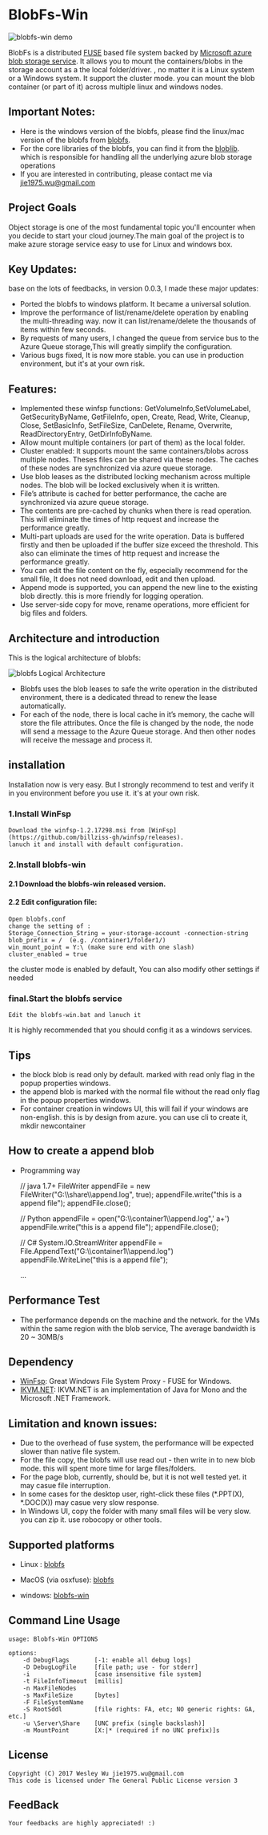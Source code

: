 BlobFs-Win
=====
![blobfs-win demo](doc/blobfs-win.gif)

BlobFs is a distributed [FUSE](http://fuse.sourceforge.net) based file system backed by [Microsoft azure blob storage service](https://azure.microsoft.com/en-us/services/storage/blobs/). It allows you to mount the containers/blobs in the storage account as a the local folder/driver. , no matter it is a Linux system or a Windows system. It support the cluster mode. you can mount the blob container (or part of it) across multiple linux and windows nodes.

## Important Notes:
* Here is the windows version of the blobfs, please find the linux/mac version of the blobfs from [blobfs](https://github.com/wesley1975/blobfs).
* For the core libraries of the blobfs, you can find it from the [bloblib](https://github.com/wesley1975/bloblib). which is responsible for handling all the underlying azure blob storage operations
* If you are interested in contributing, please contact me via jie1975.wu@gmail.com

## Project Goals
Object storage is one of the most fundamental topic you'll encounter when you decide to start your cloud journey.The main goal of the project is to make azure storage service easy to use for Linux and windows box.

## Key Updates:
base on the lots of feedbacks, in version 0.0.3, I made these major updates:
* Ported the blobfs to windows platform. It became a universal solution. 
* Improve the performance of list/rename/delete operation by enabling the multi-threading way. now it can list/rename/delete the thousands of items within few seconds.
* By requests of many users, I changed the queue from service bus to the Azure Queue storage,This will greatly simplify the configuration.
* Various bugs fixed, It is now more stable. you can use in production environment, but it's at your own risk.

## Features:
* Implemented these winfsp functions: GetVolumeInfo,SetVolumeLabel, GetSecurityByName, GetFileInfo, open, Create, Read, Write, Cleanup, Close, SetBasicInfo, SetFileSize, CanDelete, Rename, Overwrite, ReadDirectoryEntry, GetDirInfoByName.
* Allow mount multiple containers (or part of them) as the local folder.
* Cluster enabled: It supports mount the same containers/blobs across multiple nodes. Theses files can be shared via these nodes. The caches of these nodes are synchronized via azure queue storage.
* Use blob leases as the distributed locking mechanism across multiple nodes. The blob will be locked exclusively when it is written. 
* File’s attribute is cached for better performance, the cache are synchronized via azure queue storage.
* The contents are pre-cached by chunks when there is read operation. This will eliminate the times of http request and increase the performance greatly. 
* Multi-part uploads are used for the write operation. Data is buffered firstly and then be uploaded if the buffer size exceed the threshold. This also can eliminate the times of http request and increase the performance greatly. 
* You can edit the file content on the fly, especially recommend for the small file, It does not need download, edit and then upload.
* Append mode is supported, you can append the new line to the existing blob directly. this is more friendly for logging operation.
* Use server-side copy for move, rename operations, more efficient for big files and folders.

## Architecture and introduction

This is the logical architecture of blobfs:

![blobfs Logical Architecture](doc/blobfs-arch.jpg)
* Blobfs uses the blob leases to safe the write operation in the distributed environment, there is a dedicated thread to renew the lease automatically.
* For each of the node, there is local cache in it’s memory, the cache will store the file attributes. Once the file is changed by the node, the node will send a message to the Azure Queue storage. And then other nodes will receive the message and process it.

## installation
Installation now is very easy. But I strongly recommend to test and verify it in you environment before you use it. it's at your own risk.
### 1.Install WinFsp
    Download the winfsp-1.2.17298.msi from [WinFsp](https://github.com/billziss-gh/winfsp/releases).
	lanuch it and install with default configuration.
### 2.Install blobfs-win
#### 2.1 Download the blobfs-win released version.
#### 2.2 Edit configuration file: 
	Open blobfs.conf
	change the setting of :
    Storage_Connection_String = your-storage-account -connection-string
    blob_prefix = /  (e.g. /container1/folder1/)
    win_mount_point = Y:\ (make sure end with one slash)
    cluster_enabled = true
the cluster mode is enabled by default, You can also modify other settings if needed

### final.Start the blobfs service
    Edit the blobfs-win.bat and lanuch it
	
It is highly recommended that you should config it as a windows services.

## Tips
* the block blob is read only by default. marked with read only flag in the popup properties windows.
* the append blob is marked with the normal file without the read only flag in the popup properties windows.
* For container creation in windows UI, this will fail if your windows are non-english. this is by design from azure. you can use cli to create it, mkdir newcontainer

## How to create a append blob

* Programming way

	// java 1.7+
	FileWriter appendFile = new FileWriter("G:\\\\share\\\\append.log", true);
	appendFile.write("this is a append file");
	appendFile.close();
	
	// Python
	appendFile = open("G:\\\\container1\\\\append.log",' a+') 
	appendFile.write("this is a append file");
	appendFile.close();
	
	// C#
	System.IO.StreamWriter appendFile = File.AppendText("G:\\\\container1\\\\append.log")
	appendFile.WriteLine("this is a append file");
	
	...

## Performance Test
* The performance depends on the machine and the network. for the VMs within the same region with the blob service, The average bandwidth is 20 ~ 30MB/s

## Dependency
* [WinFsp](https://github.com/billziss-gh/winfsp): Great Windows File System Proxy - FUSE for Windows.
* [IKVM.NET](https://www.ikvm.net/): IKVM.NET is an implementation of Java for Mono and the Microsoft .NET Framework.

## Limitation and known issues:
* Due to the overhead of fuse system, the performance will be expected slower than native file system. 
* For the file copy, the blobfs will use read out - then write in to new blob mode. this will spent more time for large files/folders.
* For the page blob, currently, should be, but it is not well tested yet. it may casue file interruption. 
* In some cases for the desktop user, right-click these files (*.PPT(X), *.DOC(X)) may casue very slow response.
* In Windows UI, copy the folder with many small files will be very slow. you can zip it. use robocopy or other tools.

## Supported platforms
* Linux : [blobfs](https://github.com/wesley1975/blobfs)

* MacOS (via osxfuse): [blobfs](https://github.com/wesley1975/blobfs)

* windows: [blobfs-win](https://github.com/wesley1975/blobfs-win)


## Command Line Usage
	usage: Blobfs-Win OPTIONS

	options:
		-d DebugFlags       [-1: enable all debug logs]
		-D DebugLogFile     [file path; use - for stderr]
		-i                  [case insensitive file system]
		-t FileInfoTimeout  [millis]
		-n MaxFileNodes
		-s MaxFileSize      [bytes]
		-F FileSystemName
		-S RootSddl         [file rights: FA, etc; NO generic rights: GA, etc.]
		-u \Server\Share    [UNC prefix (single backslash)]
		-m MountPoint       [X:|* (required if no UNC prefix)]s

## License
	Copyright (C) 2017 Wesley Wu jie1975.wu@gmail.com
	This code is licensed under The General Public License version 3
	
## FeedBack
	Your feedbacks are highly appreciated! :)
